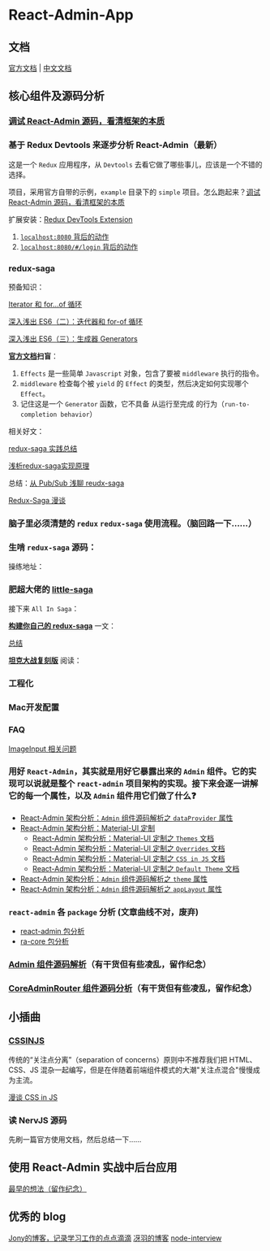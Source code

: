 # React-Admin-App

## 文档

[官方文档](https://marmelab.com/react-admin/) | [中文文档](https://www.react-admin.com)

## 核心组件及源码分析

### [调试 React-Admin 源码，看清框架的本质](./docs/stories/debug-react-admin.md)

### 基于 Redux Devtools 来逐步分析 React-Admin（最新）

这是一个 `Redux` 应用程序，从 `Devtools` 去看它做了哪些事儿，应该是一个不错的选择。

项目，采用官方自带的示例，`example` 目录下的 `simple` 项目。怎么跑起来？[调试 React-Admin 源码，看清框架的本质](./docs/stories/debug-react-admin.md)

扩展安装：[Redux DevTools Extension](https://github.com/zalmoxisus/redux-devtools-extension)

1. [`localhost:8080` 背后的动作](./docs/stories/redux-devtools/npm-start.md)
2. [`localhost:8080/#/login` 背后的动作](./docs/stories/redux-devtools/route-login.md)

### redux-saga

预备知识：

[Iterator 和 for...of 循环](http://es6.ruanyifeng.com/#docs/iterator)

[深入浅出 ES6（二）：迭代器和 for-of 循环](http://www.infoq.com/cn/articles/es6-in-depth-iterators-and-the-for-of-loop)

[深入浅出 ES6（三）：生成器 Generators](http://www.infoq.com/cn/articles/es6-in-depth-generators)

**[官方文档](https://redux-saga-in-chinese.js.org/)扫盲**：

1. `Effects` 是一些简单 `Javascript` 对象，包含了要被 `middleware` 执行的指令。
2. `middleware` 检查每个被 `yield` 的 `Effect` 的类型，然后决定如何实现哪个 `Effect`。
3. 记住这是一个 `Generator` 函数，它不具备 从运行至完成 的行为（`run-to-completion behavior`）

相关好文：

[redux-saga 实践总结](https://zhuanlan.zhihu.com/p/23012870)

[浅析redux-saga实现原理](https://zhuanlan.zhihu.com/p/30098155)

总结：[从 Pub/Sub 浅聊 reudx-saga](./docs/stories/saga/pub-sub-saga.md)

[Redux-Saga 漫谈](https://www.yuque.com/lovesueee/blog/redux-saga)

### 脑子里必须清楚的 `redux` `redux-saga` 使用流程。（脑回路一下……）

### 生啃 `redux-saga` 源码：

操练地址：

### 肥超大佬的 [little-saga](https://github.com/little-saga/little-saga)

接下来 `All In Saga`：

**[构建你自己的 redux-saga](https://github.com/little-saga/little-saga/blob/master/docs/building-your-own-redux-saga.md)** 一文：

[总结](./docs/stories/saga/build-saga.md)

**[坦克大战复刻版](https://zhuanlan.zhihu.com/p/35551654)** 阅读：

### 工程化

### Mac开发配置

### FAQ
[ImageInput 相关问题](https://github.com/Kirk-Wang/react-admin-app/issues/1)

### 用好 `React-Admin`，其实就是用好它暴露出来的 `Admin` 组件。它的实现可以说就是整个 `react-admin` 项目架构的实现。接下来会逐一讲解它的每一个属性，以及 `Admin` 组件用它们做了什么❓
* [React-Admin 架构分析：`Admin` 组件源码解析之 `dataProvider` 属性](./docs/stories/core-admin-data-provider.md)
* [React-Admin 架构分析：Material-UI 定制](./docs/stories/material-ui-customization.md)
    * [React-Admin 架构分析：Material-UI 定制之 `Themes` 文档](./docs/stories/material-ui-customization-themes.md)
    * [React-Admin 架构分析：Material-UI 定制之 `Overrides` 文档](./docs/stories/material-ui-customization-overrides.md)
    * [React-Admin 架构分析：Material-UI 定制之 `CSS in JS` 文档](./docs/stories/material-ui-customization-css-in-js.md)
    * [React-Admin 架构分析：Material-UI 定制之 `Default Theme` 文档](./docs/stories/material-ui-customization-default-theme.md)
* [React-Admin 架构分析：`Admin` 组件源码解析之 `theme` 属性](./docs/stories/core-admin-app-theme.md)
* [React-Admin 架构分析：`Admin` 组件源码解析之 `appLayout` 属性](./docs/stories/core-admin-app-layout.md)

### `react-admin` 各 `package` 分析 (文章曲线不对，废弃)

* [react-admin 包分析](./docs/stories/react-admin-package.md)
* [ra-core 包分析](./docs/stories/ra-core-package.md)

### [Admin 组件源码解析](./docs/stories/Admin.md)（有干货但有些凌乱，留作纪念）
### [CoreAdminRouter 组件源码分析](./docs/stories/CoreAdminRouter.md)（有干货但有些凌乱，留作纪念）

## 小插曲

### [CSSINJS](http://cssinjs.org)

传统的“关注点分离”（separation of concerns）原则中不推荐我们把 HTML、CSS、JS 混杂一起编写，但是在伴随着前端组件模式的大潮"关注点混合"慢慢成为主流。

[漫谈 CSS in JS](https://zhuanlan.zhihu.com/p/31622439)

### 读 NervJS 源码

先刷一篇官方使用文档，然后总结一下……

## 使用 React-Admin 实战中后台应用

[最早的想法（留作纪念）](./docs/stories/old-readme.md)

## 优秀的 blog

[Jony的博客，记录学习工作的点点滴滴](https://github.com/forthealllight/blog)
[冴羽的博客](https://github.com/mqyqingfeng/Blog)
[node-interview](https://github.com/ElemeFE/node-interview/tree/master/sections/zh-cn)